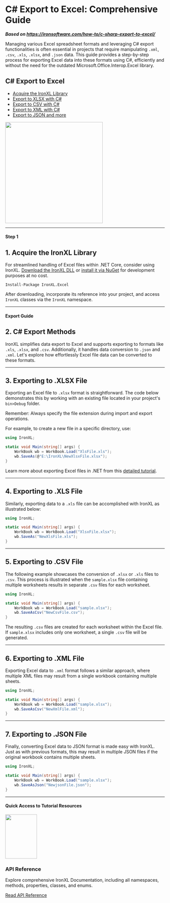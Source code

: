# C# Export to Excel: Comprehensive Guide

***Based on <https://ironsoftware.com/how-to/c-sharp-export-to-excel/>***


Managing various Excel spreadsheet formats and leveraging C# export functionalities is often essential in projects that require manipulating `.xml`, `.csv`, `.xls`, `.xlsx`, and `.json` data. This guide provides a step-by-step process for exporting Excel data into these formats using C#, efficiently and without the need for the outdated Microsoft.Office.Interop.Excel library.

<div class="learnn-how-section">
  <div class="row">
    <div class="col-sm-6">
      <h2>C# Export to Excel</h2>
      <ul class="list-unstyled">
        <li><a href="#anchor-1-get-the-ironxl-library">Acquire the IronXL Library</a></li>
        <li><a href="#anchor-3-c-num-export-to-xlsx-file">Export to XLSX with C#</a></li>
        <li><a href="#anchor-5-c-num-export-to-csv-file">Export to CSV with C#</a></li>
        <li><a href="#anchor-6-c-num-export-to-xml-file">Export to XML with C#</a></li>
        <li><a href="#anchor-7-c-num-export-to-json-file">Export to JSON and more</a></li>
      </ul>
    </div>
    <div class="col-sm-6">
      <div class="download-card">
        <img style="box-shadow: none; width: 308px; height: 320px;" src="https://ironsoftware.com/img/faq/excel/how-to-work.svg" class="img-responsive learn-how-to-img replaceable-img">
      </div>
    </div>
  </div>
</div>

<hr class="separator">

<h4 class="tutorial-segment-title">Step 1</h4>

## 1. Acquire the IronXL Library

For streamlined handling of Excel files within .NET Core, consider using IronXL. [Download the IronXL DLL](https://ironsoftware.com/csharp/excel/packages/IronXL.Package.For.export.excel.zip) or [install it via NuGet](https://www.nuget.org/packages/IronXL.Excel) for development purposes at no cost.

```shell
Install-Package IronXL.Excel
```

After downloading, incorporate its reference into your project, and access `IronXL` classes via the `IronXL` namespace.

<hr class="separator">
<h4 class="tutorial-segment-title">Export Guide</h4>

## 2. C# Export Methods

IronXL simplifies data export to Excel and supports exporting to formats like `.xls`, `.xlsx`, and `.csv`. Additionally, it handles data conversion to `.json` and `.xml`. Let's explore how effortlessly Excel file data can be converted to these formats.

<hr class="separator">

## 3. Exporting to .XLSX File

Exporting an Excel file to `.xlsx` format is straightforward. The code below demonstrates this by working with an existing file located in your project's `bin>Debug` folder.

Remember: Always specify the file extension during import and export operations.

For example, to create a new file in a specific directory, use:

```cs
using IronXL;

static void Main(string[] args) {
    WorkBook wb = WorkBook.Load("XlsFile.xls");
    wb.SaveAs(@"E:\IronXL\NewXlsxFile.xlsx");
}
```

Learn more about exporting Excel files in .NET from this [detailed tutorial](https://ironsoftware.com/csharp/excel/#convert-excel-spreadsheet).

<hr class="separator">

## 4. Exporting to .XLS File

Similarly, exporting data to a `.xls` file can be accomplished with IronXL as illustrated below:

```cs
using IronXL;

static void Main(string[] args) {
    WorkBook wb = WorkBook.Load("XlsxFile.xlsx");
    wb.SaveAs("NewXlsFile.xls");
}
```

<hr class="separator">

## 5. Exporting to .CSV File

The following example showcases the conversion of `.xlsx` or `.xls` files to `.csv`. This process is illustrated when the `sample.xlsx` file containing multiple worksheets results in separate `.csv` files for each worksheet.

```cs
using IronXL;

static void Main(string[] args) {
    WorkBook wb = WorkBook.Load("sample.xlsx");
    wb.SaveAsCsv("NewCsvFile.csv");
}
```

The resulting `.csv` files are created for each worksheet within the Excel file. If `sample.xlsx` includes only one worksheet, a single `.csv` file will be generated.

<hr class="separator">

## 6. Exporting to .XML File
 
Exporting Excel data to `.xml` format follows a similar approach, where multiple XML files may result from a single workbook containing multiple sheets.

```cs
using IronXL;

static void Main(string[] args) {
    WorkBook wb = WorkBook.Load("sample.xlsx");
    wb.SaveAsCsv("NewXmlFile.xml");
}
```

<hr class="separator">

## 7. Exporting to .JSON File
 
Finally, converting Excel data to JSON format is made easy with IronXL. Just as with previous formats, this may result in multiple JSON files if the original workbook contains multiple sheets.

```cs
using IronXL;

static void Main(string[] args) {
    WorkBook wb = WorkBook.Load("sample.xlsx");
    wb.SaveAsJson("NewjsonFile.json");
}
```

<hr class="separator">

<h4 class="tutorial-segment-title">Quick Access to Tutorial Resources</h4>

<div class="tutorial-section">
  <div class="row">
    <div class="col-sm-4">
      <div class="tutorial-image">
        <img style="max-width: 110px; width: 100px; height: 140px;" alt="" class="img-responsive add-shadow" src="https://ironsoftware.com/img/svgs/documentation.svg">
      </div>
    </div>
    <div class="col-sm-8">
      <h3>API Reference</h3>
      <p>Explore comprehensive IronXL Documentation, including all namespaces, methods, properties, classes, and enums.</p>
      <a class="doc-link" href="https://ironsoftware.com/csharp/excel/object-reference/api/" target="_blank">Read API Reference<i class="fa fa-chevron-right"></i></a>
    </div>
  </div>
</div>